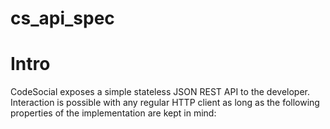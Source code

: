 # cs_api_spec
# Intro
CodeSocial exposes a simple stateless JSON REST API to the developer.
Interaction is possible with any regular HTTP client as long as the following
properties of the implementation are kept in mind:
